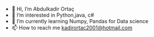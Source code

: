 - 👋 Hi, I’m Abdulkadir Ortaç
- 👀 I’m interested in Python,java, c#
- 🌱 I’m currently learning Numpy, Pandas for Data science
- 📫 How to reach me kadirortac2001@hotmail.com 

<!---
ortac-lightning/ortac-lightning is a ✨ special ✨ repository because its `README.md` (this file) appears on your GitHub profile.
You can click the Preview link to take a look at your changes.
--->
